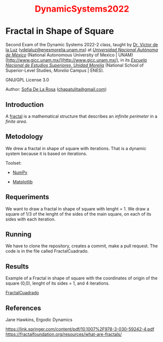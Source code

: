 <h1 align="center" style="color:red;"> DynamicSystems2022 </h1>

<h1> Fractal in Shape of Square </h1>

Second Exam of the Dynamic Systems 2022-2 class, taught by [Dr. Victor de la Luz](https://github.com/itztli) (<vdelaluz@enesmorelia.unam.mx>) at *[Universidad Nacional Autónoma de México](https://www.unam.mx/)* (National Autonomous University of Mexico | UNAM) [http://www.gicc.unam.mx/](http://www.gicc.unam.mx/), in its *[Escuela Nacional de Estudios Superiores, Unidad Morelia](https://www.enesmorelia.unam.mx/)* (National School of Superior-Level Studies, *Morelia* Campus | ENES).
 
 GNU/GPL License 3.0
 
 Author: 
 [Sofia De La Rosa](https://github.com/SofiaDeLaRosa) (<chapatulita@gmail.com>)
 
 ## Introduction
 A [fractal](https://fractalfoundation.org/resources/what-are-fractals/) is a mathematical structure that describes an *infinite perimeter* in a *finite area*.
 
 ## Metodology
 We drew a fractal in shape of square with iterations. That is a dynamic system because it is based on iterations.
 
 Toolset:

- [NumPy](https://numpy.org/)

- [Matplotlib](https://matplotlib.org/)

 ## Requeriments
 
 We want to draw a fractal in shape of square with lenght = 1. We draw a square of 1/3 of the lenght of the sides of the main square, on each of its sides with each iteration.
 
 ## Running
 
 We have to clone the repository, creates a commit, make a pull request. The code is in the file called FractalCuadrado.
 
 ## Results
 
 Example of a Fractal in shape of square with the coordinates of origin of the square (0,0), lenght of its sides = 1, and 4 iterations.
 
 [FractalCuadrado](https://user-images.githubusercontent.com/100147009/169947152-abc18677-1b63-491b-a73e-3fc3b2a45fd8.png)
 
 ## References 
 
Jane Hawkins, Ergodic
Dynamics

https://link.springer.com/content/pdf/10.1007%2F978-3-030-59242-4.pdf
https://fractalfoundation.org/resources/what-are-fractals/
